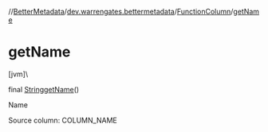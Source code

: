 //[BetterMetadata](../../../index.md)/[dev.warrengates.bettermetadata](../index.md)/[FunctionColumn](index.md)/[getName](get-name.md)

# getName

[jvm]\

final [String](https://docs.oracle.com/javase/8/docs/api/java/lang/String.html)[getName](get-name.md)()

Name

Source column: COLUMN_NAME
